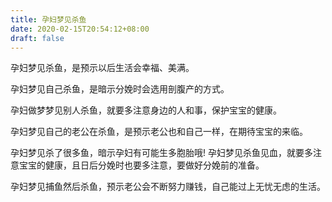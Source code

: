 ```yaml
---
title: 孕妇梦见杀鱼
date: 2020-02-15T20:54:12+08:00
draft: false
---
```


孕妇梦见杀鱼，是预示以后生活会幸福、美满。

孕妇梦见自己杀鱼，是暗示分娩时会选用剖腹产的方式。

孕妇做梦梦见别人杀鱼，就要多注意身边的人和事，保护宝宝的健康。

孕妇梦见自己的老公在杀鱼，是预示老公也和自己一样，在期待宝宝的来临。

孕妇梦见杀了很多鱼，暗示孕妇有可能生多胞胎哦!
孕妇梦见杀鱼见血，就要多注意宝宝的健康，且日后分娩时也要多注意，要做好分娩前的准备。

孕妇梦见捕鱼然后杀鱼，预示老公会不断努力赚钱，自己能过上无忧无虑的生活。
